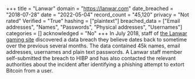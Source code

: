 +++
title = "Lanwar"
domain = "https://lanwar.com"
date_breached = "2018-07-28"
date = "2022-05-04"
record_count = "45,120"
privacy = "Not rated"
Verified = "True"
hashing = ["plaintext"]
breached_data = ["Email addresses", "Names", "Passwords", "Physical addresses", "Usernames"]
categories = []
acknowledged = "No"
+++
In July 2018, staff of <a href="https://lanwar.com/" target="_blank" rel="noopener">the Lanwar gaming site</a> discovered a data breach they believe dates back to sometime over the previous several months. The data contained 45k names, email addresses, usernames and plain text passwords. A Lanwar staff member self-submitted the breach to HIBP and has also contacted the relevant authorities about the incident after identifying a phishing attempt to extort Bitcoin from a user.
